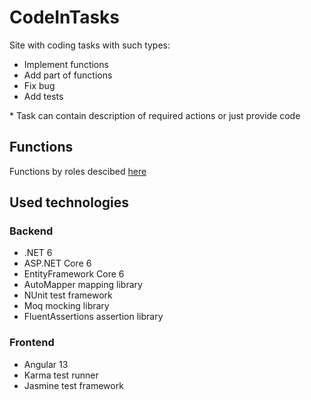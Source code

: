 # CodeInTasks

Site with coding tasks with such types:

- Implement functions
- Add part of functions
- Fix bug
- Add tests

\* Task can contain description of required actions or just provide code

## Functions

Functions by roles descibed [here](./RoleFunctions.md)

## Used technologies

### Backend

- .NET 6
- ASP.NET Core 6
- EntityFramework Core 6
- AutoMapper mapping library
- NUnit test framework
- Moq mocking library
- FluentAssertions assertion library

### Frontend

- Angular 13
- Karma test runner
- Jasmine test framework
